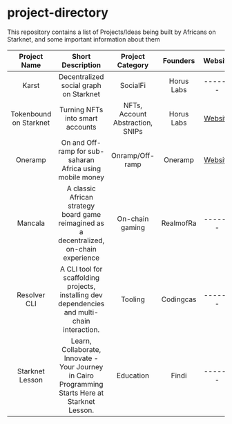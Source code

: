 # project-directory
This repository contains a list of Projects/Ideas being built by Africans on Starknet, and some important information about them

| Project Name | Short Description    | Project Category  | Founders   | Website | Social | Github |
| :---:   | :---: | :---: | :---: | :---: | :---: | :---: |
| Karst | Decentralized social graph on Starknet   | SocialFi | Horus Labs   | -------   | [Twitter](https://x.com/horuslabsio)   | would be OS soon   |
| Tokenbound on Starknet | Turning NFTs into smart accounts   | NFTs, Account Abstraction, SNIPs | Horus Labs   | [Website](https://starknet-tokenbound.com/)   | [Twitter](https://x.com/horuslabsio)   | [Github](https://github.com/horuslabsio/TBA)   |
| Oneramp | On and Off-ramp for sub-saharan Africa using mobile money  | Onramp/Off-ramp | Oneramp   | [Website](https://oneramp.io/)   | [Twitter](https://x.com/0xoneramp)   | [Github](https://github.com/oneramp/)    |
| Mancala | A classic African strategy board game reimagined as a decentralized, on-chain experience  | On-chain gaming | RealmofRa   | -------   | [Twitter](https://x.com/realm_of_ra)   | [Github](https://github.com/realm-of-ra/mancala)    |
| Resolver CLI | A CLI tool for scaffolding projects, installing dev dependencies and multi-chain interaction.  | Tooling | Codingcas   | -------   | [Twitter](https://x.com/resolver_cli)   | [Github](https://github.com/casweeney/resolver)    |
| Starknet Lesson | Learn, Collaborate, Innovate - Your Journey in Cairo Programming Starts Here at Starknet Lesson.  | Education | Findi   | -------   | [Twitter](https://x.com/findi_official)   | [Github](https://github.com/kkkycocho/starknet-lesson)    |
